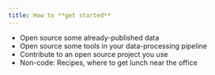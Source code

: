 ```yaml
---
title: How to **get started**
---
```


* Open source some already-published data
* Open source some tools in your data-processing pipeline
* Contribute to an open source project you use
* Non-code: Recipes, where to get lunch near the office
